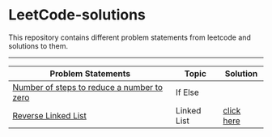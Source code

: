 # LeetCode-solutions
This repository contains different problem statements from leetcode and solutions to them.
***
| Problem Statements | Topic | Solution |
| ------------------ | ----- | -------- |
| [Number of steps to reduce a number to zero](https://leetcode.com/problems/number-of-steps-to-reduce-a-number-to-zero/) | If Else | |
| [Reverse Linked List](https://leetcode.com/problems/reverse-linked-list/) | Linked List | [click here](https://github.com/ShishirMagge/LeetCode-solutions/blob/main/LeetCode/linked%20list%20reversal.cpp) |

